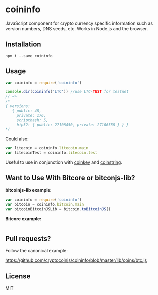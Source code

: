 coininfo
========

JavaScript component for crypto currency specific information such as version numbers, DNS seeds, etc.
Works in Node.js and the browser.


Installation
------------

    npm i --save coininfo


Usage
-----

```js
var coininfo = require('coininfo')

console.dir(coininfo('LTC')) //use LTC-TEST for testnet
// =>
/*
{ versions:
   { public: 48,
     private: 176,
     scripthash: 5,
     bip32: { public: 27108450, private: 27106558 } } }
*/
```

Could also:

```js
var litecoin = coininfo.litecoin.main
var litecoinTest = coininfo.litecoin.test
```

Useful to use in conjunction with [coinkey](https://github.com/cryptocoinjs/coinkey) and [coinstring](https://github.com/cryptocoinjs/coinstring).


Want to Use With Bitcore or bitconjs-lib?
-----------------------------------------

**bitcoinjs-lib example:**

```js
var coininfo = require('coininfo')
var bitcoin = coininfo.bitcoin.main
var bitcoinBitcoinJSLib = bitcoin.toBitcoinJS()
```

**Bitcore example:**

```js

```


Pull requests?
--------------

Follow the canonical example:

https://github.com/cryptocoinjs/coininfo/blob/master/lib/coins/btc.js


License
-------

MIT
